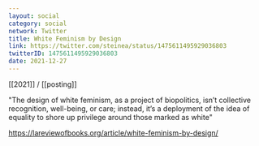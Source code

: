 ```yaml
---
layout: social
category: social
network: Twitter
title: White Feminism by Design
link: https://twitter.com/steinea/status/1475611495929036803
twitterID: 1475611495929036803
date: 2021-12-27
---
```


[[2021]] / [[posting]]

"The design of white feminism, as a project of biopolitics, isn’t collective recognition, well-being, or care; instead, it’s a deployment of the idea of equality to shore up privilege around those marked as white"

<https://lareviewofbooks.org/article/white-feminism-by-design/>
